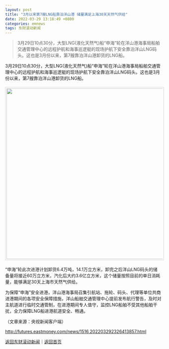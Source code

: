 ```yaml
---
layout: post
title: "3月以来第7艘LNG船靠泊洋山港 储量满足上海30天天然气供给"
date: 2022-03-29 13:18:49 +0800
categories: emnews
tags: 东财滚动新闻
---
```

> 3月29日10点30分，大型LNG(液化天然气)船“申海”轮在洋山港海事局船舶交通管理中心的远程护航和海事巡逻艇的现场护航下安全靠泊洋山LNG码头。这也是3月份以来，第7艘靠泊洋山港卸货的LNG船。

<p>3月29日10点30分，大型LNG(液化天然气)船“申海”轮在洋山港海事局船舶交通管理中心的远程护航和海事巡逻艇的现场护航下安全靠泊洋山LNG码头。这也是3月份以来，第7艘靠泊洋山港卸货的LNG船。</p><center><img src="https://dfscdn.dfcfw.com/download/D24826130903115344895_w3968h2976.jpg" emheight="413" style="border:#d1d1d1 1px solid;padding:3px;margin:5px 0;" width="550" /></center><p>“申海”轮此次进港计划卸货6.4万吨，14.1万立方米，卸完之后洋山LNG码头的储备量将接近60万立方米，汽化后大约3.6亿立方米，这个储量按照目前的单日消耗量，能够满足30天上海市天然气供给。</p><p>为保障“申海”安全进港，洋山港海事局召集引航站、拖轮、码头、代理等单位共商进港期间的各项安全保障措施，洋山船舶交通管理中心提前发布航行警告，及时对主航道进行临时交通管制，在进港期间专人值守，监控LNG船舶不受其他船舶干扰，全力保障LNG船进港航道安全、畅通。</p><p class="em_media">（文章来源：央视新闻客户端）</p>

<http://futures.eastmoney.com/news/1516,202203292326413857.html>

[返回东财滚动新闻](//finews.withounder.com/emnews/)｜[返回首页](//finews.withounder.com/)